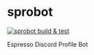 # sprobot
[![sprobot build & test](https://github.com/Espresso-Aficionados/sprobot/actions/workflows/build-and-test.yaml/badge.svg)](https://github.com/Espresso-Aficionados/sprobot/actions/workflows/build-and-test.yaml)

Espresso Discord Profile Bot
